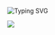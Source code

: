 

![Typing SVG](https://readme-typing-svg.demolab.com?font=Fira+Code&pause=1000&center=true&vCenter=true&random=false&width=435&lines=Hi+There+!+%F0%9F%91%8B)


<img src="https://cdn.discordapp.com/attachments/1059270404616757258/1165261399832936528/corpse-corpse-husband.gif?ex=6546353f&is=6533c03f&hm=7b9090df1e9cc3c0f3c5bc99baabac9fc518abd93a42ac3d6191f3683227842e&"/>


<!--
**ihsaanhardyanto/ihsaanhardyanto** is a ✨ _special_ ✨ repository because its `README.md` (this file) appears on your GitHub profile.

Here are some ideas to get you started:

- 🔭 I’m currently working on ...
- 🌱 I’m currently learning ...
- 👯 I’m looking to collaborate on ...
- 🤔 I’m looking for help with ...
- 💬 Ask me about ...
- 📫 How to reach me: ...
- 😄 Pronouns: ...
- ⚡ Fun fact: ...
-->
